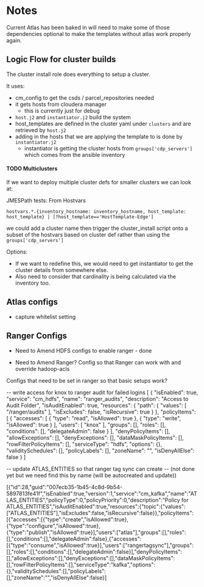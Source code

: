 # Notes

Current Atlas has been baked in will need to make some of those dependencies optional to make the templates without atlas work properly again.

## Logic Flow for cluster builds

The cluster install role does everything to setup a cluster.

It uses: 
- cm_config to get the csds / parcel_repositories needed
- it gets hosts from cloudera manager
  - this is currently just for debug
- `host.j2` and `instantiator.j2` build the system
- host_templates are defined in the cluster yaml under `clusters` and are retrieved by `host.j2`
- adding in the hosts that we are applying the template to is done by `instantiator.j2`
  - instantiator is getting the cluster hosts from `groups['cdp_servers']` which comes from the ansible inventory

#### TODO Multiclusters

If we want to deploy multiple cluster defs for smaller clusters we can look at: 

JMESPath tests:
From Hostvars

`hostvars.*.{inventory_hostname: inventory_hostname, host_template: host_template} | [?host_template=='HostTemplate-Edge']`

we could add a cluster name then trigger the cluster_install script onto a subset of the hostvars based on cluster def rather than using the `groups['cdp_servers']`

Options:
- If we want to redefine this, we would need to get instantiator to get the cluster details from somewhere else.
- Also need to consider that cardinality is being calculated via the inventory too.

## Atlas configs

- capture whitelist setting


## Ranger Configs

- Need to Amend HDFS configs to enable ranger - done

- Need to Amend Ranger? Config so that Ranger can work with and override hadoop-acls


Configs that need to be set in ranger so that basic setups work?

-- write access for knox to ranger audit for failed logins
[
    {
        "isEnabled": true,
        "service": "cm_hdfs",
        "name": "ranger_audits",
        "description": "Access to Audit Folder",
        "isAuditEnabled": true,
        "resources": {
            "path": {
                "values": [
                    "/ranger/audits"
                ],
                "isExcludes": false,
                "isRecursive": true
            }
        },
        "policyItems": [
            {
                "accesses": [
                    {
                        "type": "read",
                        "isAllowed": true
                    },
                    {
                        "type": "write",
                        "isAllowed": true
                    }
                ],
                "users": [
                    "knox"
                ],
                "groups": [],
                "roles": [],
                "conditions": [],
                "delegateAdmin": false
            }
        ],
        "denyPolicyItems": [],
        "allowExceptions": [],
        "denyExceptions": [],
        "dataMaskPolicyItems": [],
        "rowFilterPolicyItems": [],
        "serviceType": "hdfs",
        "options": {},
        "validitySchedules": [],
        "policyLabels": [],
        "zoneName": "",
        "isDenyAllElse": false
    }
]

-- update ATLAS_ENTITIES so that ranger tag sync can create
-- (not done yet but we need find this by name (will be autocreated and update))

[{"id":28,"guid":"007ecb35-1b45-4c8d-9b54-5897813fe41f","isEnabled":true,"version":1,"service":"cm_kafka","name":"ATLAS_ENTITIES","policyType":0,"policyPriority":0,"description":"Policy for ATLAS_ENTITIES","isAuditEnabled":true,"resources":{"topic":{"values":["ATLAS_ENTITIES"],"isExcludes":false,"isRecursive":false}},"policyItems":[{"accesses":[{"type":"create","isAllowed":true},{"type":"configure","isAllowed":true},{"type":"publish","isAllowed":true}],"users":["atlas"],"groups":[],"roles":[],"conditions":[],"delegateAdmin":false},{"accesses":[{"type":"consume","isAllowed":true}],"users":["rangertagsync"],"groups":[],"roles":[],"conditions":[],"delegateAdmin":false}],"denyPolicyItems":[],"allowExceptions":[],"denyExceptions":[],"dataMaskPolicyItems":[],"rowFilterPolicyItems":[],"serviceType":"kafka","options":{},"validitySchedules":[],"policyLabels":[],"zoneName":"","isDenyAllElse":false}]